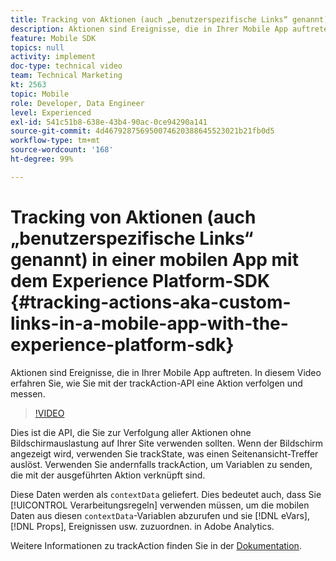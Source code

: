 ```yaml
---
title: Tracking von Aktionen (auch „benutzerspezifische Links“ genannt) in einer mobilen App mit dem Experience Platform-SDK
description: Aktionen sind Ereignisse, die in Ihrer Mobile App auftreten. In diesem Video erfahren Sie, wie Sie mit der trackAction-API eine Aktion verfolgen und messen.
feature: Mobile SDK
topics: null
activity: implement
doc-type: technical video
team: Technical Marketing
kt: 2563
topic: Mobile
role: Developer, Data Engineer
level: Experienced
exl-id: 541c51b8-638e-43b4-90ac-0ce94290a141
source-git-commit: 4d467928756950074620388645523021b21fb0d5
workflow-type: tm+mt
source-wordcount: '168'
ht-degree: 99%

---
```


# Tracking von Aktionen (auch „benutzerspezifische Links“ genannt) in einer mobilen App mit dem Experience Platform-SDK {#tracking-actions-aka-custom-links-in-a-mobile-app-with-the-experience-platform-sdk}

Aktionen sind Ereignisse, die in Ihrer Mobile App auftreten. In diesem Video erfahren Sie, wie Sie mit der trackAction-API eine Aktion verfolgen und messen.

>[!VIDEO](https://video.tv.adobe.com/v/26268/?quality=12&learn=on)

Dies ist die API, die Sie zur Verfolgung aller Aktionen ohne Bildschirmauslastung auf Ihrer Site verwenden sollten. Wenn der Bildschirm angezeigt wird, verwenden Sie trackState, was einen Seitenansicht-Treffer auslöst. Verwenden Sie andernfalls trackAction, um Variablen zu senden, die mit der ausgeführten Aktion verknüpft sind.

Diese Daten werden als `contextData` geliefert. Dies bedeutet auch, dass Sie [!UICONTROL Verarbeitungsregeln] verwenden müssen, um die mobilen Daten aus diesen `contextData`-Variablen abzurufen und sie [!DNL eVars], [!DNL Props], Ereignissen usw. zuzuordnen. in Adobe Analytics.

Weitere Informationen zu trackAction finden Sie in der [Dokumentation](https://developer.adobe.com/client-sdks/documentation/getting-started/track-events/#track-user-actions-for-adobe-analytics).
